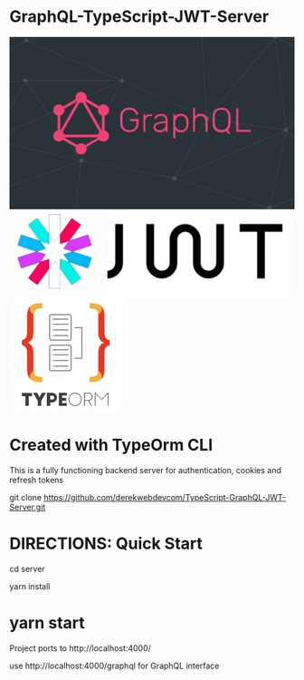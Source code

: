 # GraphQL-TypeScript-JWT-Server

![Final App](https://raw.githubusercontent.com/derekwebdevcom/TypeScript-GraphQL-JWT-Server/main/graphql.png)
![Final App](https://raw.githubusercontent.com/derekwebdevcom/TypeScript-GraphQL-JWT-Server/main/jwt.png)
![Final App](https://raw.githubusercontent.com/derekwebdevcom/TypeScript-GraphQL-JWT-Server/main/typeormm.png)
# Created with TypeOrm CLI

This is a fully functioning backend server for authentication, cookies and refresh tokens

git clone https://github.com/derekwebdevcom/TypeScript-GraphQL-JWT-Server.git

DIRECTIONS: Quick Start
===============================================================================
cd server

yarn install

yarn start 
===============================================================================

Project ports to http://localhost:4000/

use http://localhost:4000/graphql for GraphQL interface
